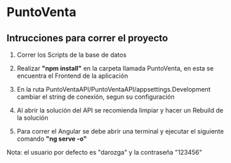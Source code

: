 # PuntoVenta

## Intrucciones para correr el proyecto

1. Correr los Scripts de la base de datos

2. Realizar **"npm install"** en la carpeta llamada PuntoVenta, en esta se encuentra el Frontend de la aplicación

3. En la ruta PuntoVentaAPI/PuntoVentaAPI/appsettings.Development cambiar el string de conexión, segun su configuración

4. Al abrir la solución del API se recomienda limpiar y hacer un Rebuild de la solución

5. Para correr el Angular se debe abrir una terminal y ejecutar el siguiente comando **"ng serve -o"**

Nota: el usuario por defecto es "darozga" y la contraseña "123456"
